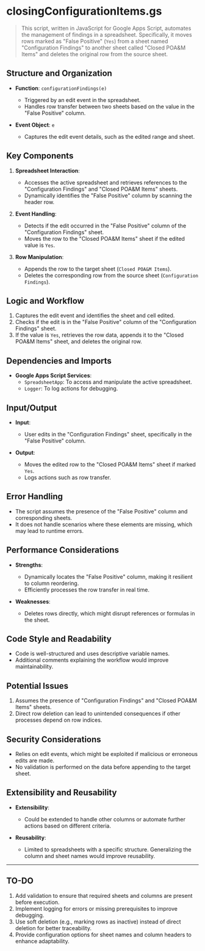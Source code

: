 # closingConfigurationItems.gs

> This script, written in JavaScript for Google Apps Script, automates the management of findings in a spreadsheet. Specifically, it moves rows marked as "False Positive" (`Yes`) from a sheet named "Configuration Findings" to another sheet called "Closed POA&M Items" and deletes the original row from the source sheet.

## Structure and Organization
- **Function**: `configurationFindings(e)`
    - Triggered by an edit event in the spreadsheet.
    - Handles row transfer between two sheets based on the value in the "False Positive" column.

- **Event Object**: `e`
    - Captures the edit event details, such as the edited range and sheet.

## Key Components
1. **Spreadsheet Interaction**:
    - Accesses the active spreadsheet and retrieves references to the "Configuration Findings" and "Closed POA&M Items" sheets.
    - Dynamically identifies the "False Positive" column by scanning the header row.

2. **Event Handling**:
    - Detects if the edit occurred in the "False Positive" column of the "Configuration Findings" sheet.
    - Moves the row to the "Closed POA&M Items" sheet if the edited value is `Yes`.

3. **Row Manipulation**:
    - Appends the row to the target sheet (`Closed POA&M Items`).
    - Deletes the corresponding row from the source sheet (`Configuration Findings`).

## Logic and Workflow
1. Captures the edit event and identifies the sheet and cell edited.
2. Checks if the edit is in the "False Positive" column of the "Configuration Findings" sheet.
3. If the value is `Yes`, retrieves the row data, appends it to the "Closed POA&M Items" sheet, and deletes the original row.

## Dependencies and Imports
- **Google Apps Script Services**:
    - `SpreadsheetApp`: To access and manipulate the active spreadsheet.
    - `Logger`: To log actions for debugging.

## Input/Output
- **Input**:
    - User edits in the "Configuration Findings" sheet, specifically in the "False Positive" column.

- **Output**:
    - Moves the edited row to the "Closed POA&M Items" sheet if marked `Yes`.
    - Logs actions such as row transfer.

## Error Handling
- The script assumes the presence of the "False Positive" column and corresponding sheets.
- It does not handle scenarios where these elements are missing, which may lead to runtime errors.

## Performance Considerations
- **Strengths**:
    - Dynamically locates the "False Positive" column, making it resilient to column reordering.
    - Efficiently processes the row transfer in real time.

- **Weaknesses**:
    - Deletes rows directly, which might disrupt references or formulas in the sheet.

## Code Style and Readability
- Code is well-structured and uses descriptive variable names.
- Additional comments explaining the workflow would improve maintainability.

## Potential Issues
1. Assumes the presence of "Configuration Findings" and "Closed POA&M Items" sheets.
2. Direct row deletion can lead to unintended consequences if other processes depend on row indices.

## Security Considerations
- Relies on edit events, which might be exploited if malicious or erroneous edits are made.
- No validation is performed on the data before appending to the target sheet.

## Extensibility and Reusability
- **Extensibility**:
    - Could be extended to handle other columns or automate further actions based on different criteria.

- **Reusability**:
    - Limited to spreadsheets with a specific structure. Generalizing the column and sheet names would improve reusability.

---

## TO-DO
1. Add validation to ensure that required sheets and columns are present before execution.
2. Implement logging for errors or missing prerequisites to improve debugging.
3. Use soft deletion (e.g., marking rows as inactive) instead of direct deletion for better traceability.
4. Provide configuration options for sheet names and column headers to enhance adaptability.
